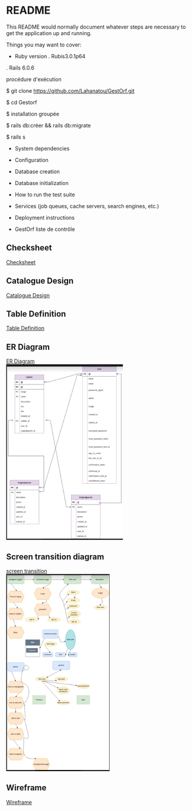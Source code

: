# README

This README would normally document whatever steps are necessary to get the
application up and running.

Things you may want to cover:

* Ruby version
. Rubis3.0.1p64

. Rails 6.0.6

procédure d'exécution

$ git clone https://github.com/Lahanatou/GestOrf.git

$ cd Gestorf

$ installation groupée

$ rails db:créer && rails db:migrate

$ rails s

* System dependencies

* Configuration

* Database creation

* Database initialization

* How to run the test suite

* Services (job queues, cache servers, search engines, etc.)

* Deployment instructions

* GestOrf
liste de contrôle

## Checksheet
[Checksheet](https://docs.google.com/spreadsheets/d/1Ebcr4070bLf0bqVJuf3X5AjHD8qpl-mOwtJIiaz7T1U/edit?usp=share_link)

## Catalogue Design
[Catalogue Design](https://docs.google.com/spreadsheets/d/16X29JAXK2BVKWywn5qZUYorU7AWzt9xknwWHEx5Mlfw/edit?usp=share_link)

## Table Definition
[Table Definition](https://docs.google.com/spreadsheets/d/1BJVS7bI4hDVIdjZy_yT42PkQuZAOf6BnWPAGczzUqK4/edit?usp=share_link)

## ER Diagram
[ER Diagram](https://drive.google.com/file/d/1jiS_bOtWC1ibEtJKFxW4pnyDo2YR0irB/view?usp=share_link)<br />
![ER Diagram picture](./public/ER.png)


## Screen transition diagram
[screen transition](https://drive.google.com/file/d/1pXrkv6d5KgVR0-J3ZUB1VpvCVOG7yIMy/view?usp=sharing)<br />
![screen transition picture](./public/transition.png)


## Wireframe
[Wireframe](https://drive.google.com/file/d/1G8tyAVkerbyPkKJmUnU05S2IK3_RQGjx/view?usp=share_link)<br>
